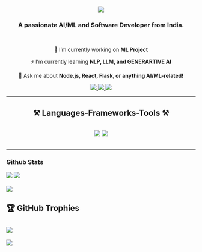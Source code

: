<h1 align="center">
    <img src="https://readme-typing-svg.herokuapp.com/?font=Righteous&size=35&center=true&vCenter=true&width=500&height=70&duration=4000&lines=Hi+There!+👋;+I'm+Ahmed+Abdul+Faheem!;" />
</h1>

<h3 align="center">A passionate AI/ML and Software Developer from India.</h3>

<br/>

<div align="center">
 
 🔭 I’m currently working on **ML Project**

 ⚡ I’m currently learning **NLP, LLM, and GENERARTIVE AI**

💬 Ask me about **Node.js, React, Flask, or anything AI/ML-related!**

</div>
 
<div align="center"> 
  <a href="mailto:ahmedabdulfaheem1@gmail.com">
    <img src="https://img.shields.io/badge/Gmail-333333?style=for-the-badge&logo=gmail&logoColor=red" />
  </a>
  <a href="https://www.linkedin.com/in/ahmed-abdul-faheem/" target="_blank">
    <img src="https://img.shields.io/badge/LinkedIn-0077B5?style=for-the-badge&logo=linkedin&logoColor=white" target="_blank" />
  </a>
  <a href="https://faheem-a1.github.io/#/home" target="_blank">
     <img src="https://img.shields.io/badge/Portfolio-FF5722?style=for-the-badge&logo=todoist&logoColor=white" target="_blank" />
  </a>
</div>

<hr/>
 
<h2 align="center">⚒️ Languages-Frameworks-Tools ⚒️</h2>
<br/>
<div align="center">
    <img src="https://skillicons.dev/icons?i=react,bootstrap,html,css,vscode,github,git,python" />
    <img src="https://skillicons.dev/icons?i=nodejs,javascript,express,firebase,mongodb,java,flask,mysql,c,machine learning" /><br>
</div>

<br/>
<hr/>

### Github Stats
![](https://github-readme-stats.vercel.app/api?username=ahmed20455&show_icons=true&theme=dark&hide_border=false)
![](https://github-readme-streak-stats.herokuapp.com/?user=ahmed20455&theme=dark&hide_border=false)<br/><br/>
![](https://github-readme-stats.vercel.app/api/top-langs/?username=ahmed20455&layout=compact&theme=dark&hide_border=false)

## 🏆 GitHub Trophies
![](https://github-profile-trophy.vercel.app/?username=ahmed20455&theme=radical&no-frame=false&no-bg=true&margin-w=4)
---
[![](https://visitcount.itsvg.in/api?id=ahmed20455&icon=0&color=0)](https://visitcount.itsvg.in)

